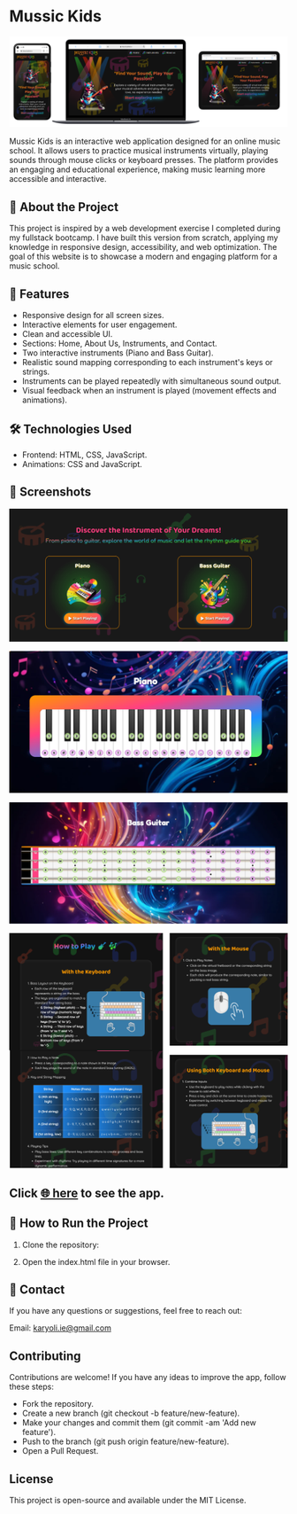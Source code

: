 # Mussic Kids

![home page example](https://raw.githubusercontent.com/nkaryoli/Mussic_Kids/dev/src/assets/demo-responsive.png)

Mussic Kids is an interactive web application designed for an online music school. It allows users to practice musical instruments virtually, playing sounds through mouse clicks or keyboard presses. The platform provides an engaging and educational experience, making music learning more accessible and interactive.

## 🎵 About the Project

This project is inspired by a web development exercise I completed during my fullstack bootcamp. I have built this version from scratch, applying my knowledge in responsive design, accessibility, and web optimization. The goal of this website is to showcase a modern and engaging platform for a music school.

## 🌟 Features

- Responsive design for all screen sizes.
- Interactive elements for user engagement.
- Clean and accessible UI.
- Sections: Home, About Us, Instruments, and Contact.
- Two interactive instruments (Piano and Bass Guitar).
- Realistic sound mapping corresponding to each instrument's keys or strings.
- Instruments can be played repeatedly with simultaneous sound output.
- Visual feedback when an instrument is played (movement effects and animations).

## 🛠 Technologies Used

- Frontend: HTML, CSS, JavaScript.
- Animations: CSS and JavaScript.

## 📸 Screenshots

![instruments section example](https://raw.githubusercontent.com/nkaryoli/Mussic_Kids/dev/src/assets/demo-instruments.png)

![piano example](https://raw.githubusercontent.com/nkaryoli/Mussic_Kids/dev/src/assets/demo-piano.png)

![bass guitar example](https://raw.githubusercontent.com/nkaryoli/Mussic_Kids/dev/src/assets/demo-bass-guitar.png)

![bass guitar instructions](https://raw.githubusercontent.com/nkaryoli/Mussic_Kids/dev/src/assets/demo-instructions.png)

## Click [ 🌐 here](https://nkaryoli.github.io/Mussic_Kids/) to see the app. 

## 🚀 How to Run the Project

1. Clone the repository:

2. Open the index.html file in your browser.

## 📩 Contact

If you have any questions or suggestions, feel free to reach out:

Email: karyoli.ie@gmail.com

## Contributing
Contributions are welcome! If you have any ideas to improve the app, follow these steps:
- Fork the repository.
- Create a new branch (git checkout -b feature/new-feature).
- Make your changes and commit them (git commit -am 'Add new feature').
- Push to the branch (git push origin feature/new-feature).
- Open a Pull Request.

## License

This project is open-source and available under the MIT License.